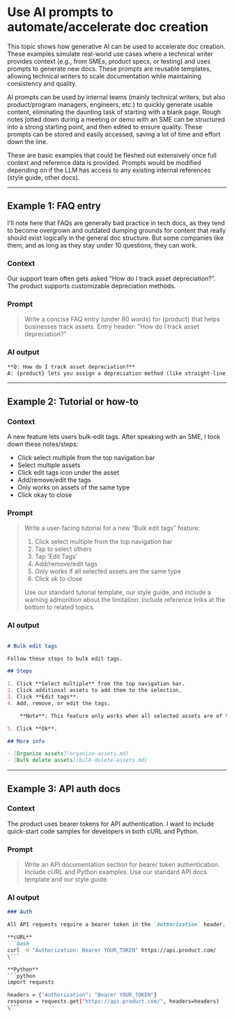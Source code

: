 # Use AI prompts to automate/accelerate doc creation

This topic shows how generative AI can be used to accelerate doc creation. These examples simulate real-world use cases where a technical writer provides context (e.g., from SMEs, product specs, or testing) and uses prompts to generate new docs. These prompts are reusable templates, allowing technical writers to scale documentation while maintaining consistency and quality.

AI prompts can be used by internal teams (mainly technical writers, but also product/program managers, engineers, etc.) to quickly generate usable content, eliminating the daunting task of starting with a blank page. Rough notes jotted down during a meeting or demo with an SME can be structured into a strong starting point, and then edited to ensure quality. These prompts can be stored and easily accessed, saving a lot of time and effort down the line.

These are basic examples that could be fleshed out extensively once full context and reference data is provided. Prompts would be modified depending on if the LLM has access to any existing internal references (style guide, other docs).

---

## Example 1: FAQ entry

I'll note here that FAQs are generally bad practice in tech docs, as they tend to become overgrown and outdated dumping grounds for content that really should exist logically in the general doc structure. But some companies like them, and as long as they stay under 10 questions, they can work.

### Context

Our support team often gets asked "How do I track asset depreciation?". The product supports customizable depreciation methods.

### Prompt

> Write a concise FAQ entry (under 80 words) for {product} that helps businesses track assets. Entry header: "How do I track asset depreciation?"

### AI output

```markdown
**Q: How do I track asset depreciation?**
A: {product} lets you assign a depreciation method (like straight-line, declining balance method, or MACRS) to each asset type. The system automatically calculates depreciation over time and includes it in your reports.
```

---

## Example 2: Tutorial or how-to

### Context

A new feature lets users bulk-edit tags. After speaking with an SME, I took down these notes/steps:

- Click select multiple from the top navigation bar
- Select multiple assets
- Click edit tags icon under the asset
- Add/remove/edit the tags
- Only works on assets of the same type
- Click okay to close

### Prompt

> Write a user-facing tutorial for a new “Bulk edit tags” feature:
>
> 1. Click select multiple from the top navigation bar
> 2. Tap to select others
> 3. Tap 'Edit Tags'
> 4. Add/remove/edit tags
> 5. Only works if all selected assets are the same type
> 6. Click ok to close
>
> Use our standard tutorial template, our style guide, and include a warning admonition about the limitation. Include reference links at the bottom to related topics.

### AI output

```markdown

# Bulk edit tags

Follow these steps to bulk edit tags.

## Steps

1. Click **Select multiple** from the top navigation bar.
2. Click additional assets to add them to the selection.
3. Click **Edit tags**.
4. Add, remove, or edit the tags.

    **Note**: This feature only works when all selected assets are of the same type.

5. Click **Ok**.

## More info

- [Organize assets](organize-assets.md)
- [Bulk delete assets](bulk-delete-assets.md)
```

---

## Example 3: API auth docs

### Context

The product uses bearer tokens for API authentication. I want to include quick-start code samples for developers in both cURL and Python.

### Prompt

> Write an API documentation section for bearer token authentication. Include cURL and Python examples. Use our standard API docs template and our style guide.

### AI output

```markdown
### Auth

All API requests require a bearer token in the `Authorization` header.

**cURL**
```bash
curl -H "Authorization: Bearer YOUR_TOKEN" https://api.product.com/
\```

**Python**
```python
import requests

headers = {"Authorization": "Bearer YOUR_TOKEN"}
response = requests.get("https://api.product.com/", headers=headers)
\```
```
